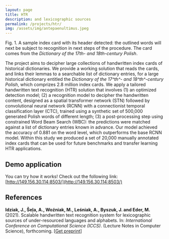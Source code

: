 ```yaml
---
layout: page
title: HTR
description: and lexicographic sources
permalink: /projects/htr/
img: /assets/img/antepaenultimus.jpeg
---
```



<div>
    <img class="col three left" src="{{ site.baseurl }}/assets/img/atrybut_head.jpeg" alt="" title="A sample index card with its header detected"/>
</div>
<div class="col three caption">
    Fig. 1. A sample index card with its header detected: the outlined words will next be subject to recognition in next steps of the procedure. The card comes from the <i>Dictionary of the 17th- and 18th-century Polish</i>.
</div>



The project aims to decipher large collections of handwritten index cards of historical dictionaries. We provide a working solution that reads the cards, and links their lemmas to a searchable list of dictionary entries, for a large historical dictionary entitled the _Dictionary of the 17^th^- and 18^th^-century Polish_, which comprizes 2.8 million index cards. We apply a tailored handwritten text recognition (HTR) solution that involves (1) an optimized detection model; (2) a recognition model to decipher the handwritten content, designed as a spatial transformer network (STN) followed by convolutional neural network (RCNN) with a connectionist temporal classification layer (CTC), trained using a synthetic set of 500,000 generated Polish words of different length; (3) a post-processing step using constrained Word Beam Search (WBC): the predictions were matched against a list of dictionary entries known in advance. Our model achieved the accuracy of 0.881 on the word level, which outperforms the base RCNN model. Within this study we produced a set of 20,000 manually annotated index cards that can be used for future benchmarks and transfer learning HTR applications.


## Demo application

You can try how it works! Check out the following link: [http://149.156.30.114:8503/](http://149.156.30.114:8503/)


## References

**Idziak, J., Šeļa, A., Woźniak, M., Leśniak, A., Byszuk, J. and Eder, M.** (2021). Scalable handwritten text recognition system for lexicographic sources of under-resourced languages and alphabets. In: _International Conference on Computational Science (ICCS)_. (Lecture Notes in Computer Science), forthcoming. [[Get preprint](https://github.com/computationalstylistics/preprints/blob/master/ICCS_paper_482.pdf)]
